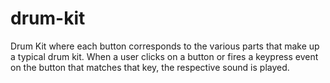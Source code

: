 # drum-kit
Drum Kit where each button corresponds to the various parts that make up a typical drum kit. When a user clicks on a button or fires a keypress event on the button that matches that key, the respective sound is played.
